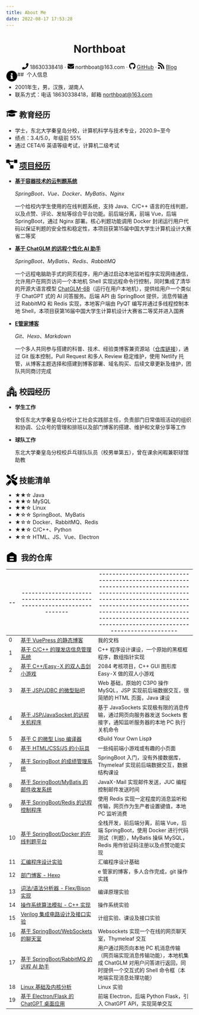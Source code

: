 ```yaml
---
title: About Me
date: 2022-08-17 17:53:28
---
```


 <center>
    <h1>Northboat</h1>
	<div>
        <img src="./assets/phone-solid.svg" style="width:17px; display:inline-block"></img>
        <span>18630338418</span>
        ·
     	<img src="./assets/envelope-solid.svg" style="width:17px; display:inline-block">
        <span>northboat@163.com</span>
        ·
		<img src="./assets/github-brands.svg" style="width:17px; display:inline-block">
        <span><a href="https://github.com/northboat">GitHub</a></span>
        ·
     	<img src="./assets/rss-solid.svg" style="width:17px; display:inline-block">
        <span><a href="https://northboat.netlify.app/">Blog</a></span>
 	</div>
 </center>
 ## <img src="./assets/info-circle-solid.svg" align="left" width="30px"> &nbsp;个人信息

- 2001年生，男，汉族，湖南人
- 联系方式：电话 18630338418，邮箱 northboat@163.com

## <img src="./assets/graduation-cap-solid.svg" align="left" width="30px"> &nbsp;教育经历

- 学士，东北大学秦皇岛分校，计算机科学与技术专业，2020.9~至今
- 绩点：3.4/5.0，年级前 55%
- 通过 CET4/6 英语等级考试，计算机二级考试

## <img src="./assets/project-diagram-solid.svg" align="left" width="30px"> &nbsp;[项目经历](https://northpolar.netlify.app/about)

- [**基于容器技术的云判题系统**](https://github.com/northboat/Online-Judge-System)

  *SpringBoot、Vue、Docker、MyBatis、Nginx*

  一个给校内学生使用的在线判题系统，支持 Java、C/C++ 语言的在线判题，以及点赞、评论、发帖等综合平台功能。前后端分离，前端 Vue，后端 SpringBoot，通过 Nginx 部署。核心判题功能调用 Docker 封闭运行用户代码以保证判题的安全性和稳定性，本项目获第15届中国大学生计算机设计大赛省二等奖

- [**基于 ChatGLM 的远程个性化 AI 助手**](https://github.com/northboat/Aides)

  *SpringBoot、MyBatis、Redis、RabbitMQ*

  一个远程电脑助手式的网页程序，用户通过启动本地监听程序实现网络通信，允许用户在网页访问一个本地机 Shell 实现远程命令行控制，同时集成了清华的开源大语言模型 [ChatGLM-6B](https://github.com/THUDM/ChatGLM-6B)（运行在用户本地机），提供给用户一个类似于 ChatGPT 式的 AI 问答服务。后端 API 由 SpringBoot 提供，消息传输通过 RabbitMQ 和 Redis 实现，本地客户端由 PyQT 编写并通过多线程控制本地 Shell，本项目获第16届中国大学生计算机设计大赛省二等奖并进入国赛
  
- [**E管家博客**](https://neuq.club)

  *Git、Hexo、Markdown*

  一个多人共同参与搭建的科普、技术、经验类博客兼资源站（[仓库链接](https://github.com/NEUQEKeeper/Ekeeper2.0)），通过 Git 版本控制，Pull Request 和多人 Review 稳定维护，使用 Netlify 托管，从博客主题选择和搭建到博客部署、域名购买、后续文章更新及维护，团队共同商讨完成

## <img src="./assets/school.svg" align="left" width="30px"> &nbsp;校园经历

- **学生工作**

  曾任东北大学秦皇岛分校计工社会实践部主任，负责部门日常值班活动的组织和协调、公众号的管理和排班以及部门博客的搭建、维护和文章分享等工作

- **球队工作**

  东北大学秦皇岛分校校乒乓球队队员（校男单第五），曾在课余闲暇兼职球馆助教

## <img src="./assets/tools-solid.svg" align="left" width="30px"> &nbsp;技能清单

- ★★☆ Java
- ★★☆ MySQL
- ★★☆ Linux
- ★☆☆ SpringBoot、MyBatis
- ★☆☆ Docker、RabbitMQ、Redis
- ★★☆ C/C++、Python
- ★☆☆ HTML、JS、Vue、Electron

## <img src="./assets/repo.svg" align="left" width="30px"> &nbsp;我的仓库

| --   | ---------------------------------------------------------------------- | ----------------------------------------------------------------------------------------------------------------------------------------------------------------------------------------------------------------------------------------------------------------------- |
| ---- | ------------------------------------------------------------ | ------------------------------------------------------------ |
| 0    | <a href="https://northboat.netlify.app">基于 VuePress 的静态博客</a> | 我的文档                                                     |
| 1    | <a href="https://github.com/northBoat/Barber-Shop" target="_blank">基于 C/C++ 的理发店信息管理系统</a> | C++ 程序设计课设，一个原始的黑框框程序，数组指针实现         |
| 2    | <a href="https://github.com/northBoat/Fencing-Matchman" target="_blank">基于 C++/Easy-X 的双人击剑小游戏</a> | 2084 考核项目，C++ GUI 图形库 Easy-X 做的双人小游戏          |
| 3    | <a href="https://github.com/northBoat/NEUQHelper" target="_blank">基于 JSP/JDBC 的微型贴吧</a> | Web 基础，原始的 C3P0 操作 MySQL，JSP 实现前后端数据交互，很简陋的 HTML 页面，Java 课设 |
| 4    | <a href="https://github.com/northBoat/Remote-Controller-1" target="_blank">基于 JSP/JavaSocket 的远程关机程序</a> | 基于 JavaSockets 实现极有限的消息传输，通过网页向服务器发送 Sockets 套接字，通知监听服务器的本地 PC 执行关机命令 |
| 5    | <a href="https://github.com/northBoat/MyLisp" target="_blank">基于 C 的微型 Lisp 编译器</a> | 《Build Your Own Lisp》                                      |
| 6    | <a href="https://github.com/northBoat/FrontEnd-Toys" target="_blank">基于 HTML/CSS/JS 的小玩具</a> | 一些纯前端小游戏或有趣的小页面                               |
| 7    | <a href="https://github.com/northBoat/Performance-Analysis-System" target="_blank">基于 SpringBoot 的成绩管理系统</a> | SpringBoot 入门，没有外接数据库，Thymeleaf 实现前后端数据交互，数据结构课设 |
| 8    | <a href="https://github.com/northBoat/PostOffice" target="_blank">基于 SpringBoot/MyBatis 的邮件收发系统</a> | JavaX-Mail 实现邮件发送，JUC 编程控制邮件发送时间            |
| 9    | <a href="https://github.com/northBoat/Remote-Controller-2" target="_blank">基于 SpringBoot/Redis 的远程控制程序</a> | 使用 Redis 实现一定程度的消息监听和传输，网页作为生产者设置键值，本地 PC 监听消费 |
| 10   | <a href="https://github.com/northboat/MyOJ" target="_blank">基于 SpringBoot/Docker 的在线判题平台</a> | 全栈开发，前后端分离，前端 Vue，后端 SpringBoot，使用 Docker 进行代码测试（判题），MyBatis 操纵 MySQL，Redis 用作验证码注册以及点赞功能实现 |
| 11   | <a href="https://github.com/northboat/Assembly-Experiment" target="_blank">汇编程序设计实验</a> | 汇编程序设计基础                                             |
| 12   | <a href="https://github.com/NEUQEKeeper/Ekeeper2.0" target="_blank">部门博客 - Hexo</a> | e 管家的博客，多人合作完成，git 操作实践                     |
| 13   | <a href="https://github.com/northBoat/Compile-Experiment" target="_blank">词法/语法分析器 - Flex/Bison 实现</a> | 编译原理实验                                                 |
| 14   | <a href="https://github.com/northBoat/OS-Experiment" target="_blank">操作系统算法模拟 - C++ 实现</a> | 操作系统实验                                                 |
| 15   | <a href="https://github.com/northBoat/IC-Experiment" target="_blank">Verilog 集成电路设计及接口实验</a> | 计组实验、课设及接口实验                                     |
| 16   | <a href="https://github.com/northBoat/Bear-ChatRoom" target="_blank">基于 SpringBoot/WebSockets 的聊天室</a> | Websockets 实现一个在线的网页聊天室，Thymeleaf 交互          |
| 17   | <a href="https://github.com/northboat/Aides" target="_blank">基于 SpringBoot/RabbitMQ 的远程 AI 助手</a> | 用户通过网页向本地 PC 机消息传输（网页端实现消息传输功能），本地机集成 ChatGLM 对用户问答进行返回，同时提供一个交互式的 Shell 命令框（本地端实现消息处理功能） |
| 18   | <a href="https://github.com/northboat/Linux-Experiment" target="_blank">Linux 基础及内核分析</a> | Linux 实验                                                   |
| 19   | <a href="https://github.com/northboat/ChatGPT-Electron" target="_blank">基于 Electron/Flask 的 ChatGPT 桌面应用</a> | 前端 Electron，后端 Python Flask，引入 ChatGPT API，实现简单交互 |
